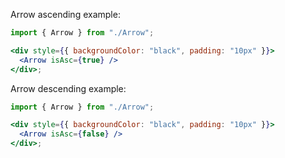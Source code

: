 Arrow ascending example:

```jsx
import { Arrow } from "./Arrow";

<div style={{ backgroundColor: "black", padding: "10px" }}>
  <Arrow isAsc={true} />
</div>;
```

Arrow descending example:

```jsx
import { Arrow } from "./Arrow";

<div style={{ backgroundColor: "black", padding: "10px" }}>
  <Arrow isAsc={false} />
</div>;
```
